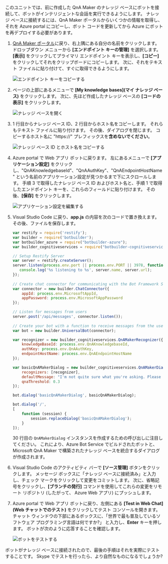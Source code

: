 このユニットでは、前に作成した QnA Maker のナレッジ ベースにボットを接続して、ボットがインテリジェントな会話を実行できるようにします。 ナレッジ ベースに接続するには、QnA Maker ポータルからいくつかの情報を取得し、それを Azure portal にコピーし、ボット コードを更新してから Azure にボットを再デプロイする必要があります。

1. [QnA Maker ポータル](https://www.qnamaker.ai/)に戻り、右上隅にある自分の名前をクリックします。 ドロップダウン メニューから **[エンドポイント キーの管理]** を選択します。 **[表示]** をクリックしてプライマリ エンドポイント キーを表示し、**[コピー]** をクリックしてそれをクリップボードにコピーします。 次に、それをテキスト ファイルに貼り付けて、すぐに取得できるようにします。

    ![エンドポイント キーをコピーする](../media-draft/6-copy-primary-key.png)

1. ページの上部にあるメニューで **[My knowledge bases]\(マイ ナレッジ ベース\)** をクリックします。 次に、先ほど作成したナレッジ ベースの **[コードの表示]** をクリックします。

    ![ナレッジ ベースを開く](../media-draft/6-open-knowledge-base.png)

1. 1 行目からナレッジ ベース ID、2 行目からホスト名をコピーします。 それらもテキスト ファイルに貼り付けます。 その後、ダイアログを閉じます。 コピーするホスト名に "https://" プレフィックスを**含めないでください**。

    ![ナレッジ ベース ID とホスト名をコピーする](../media-draft/6-copy-endpoint-info.png)  

1. Azure portal で Web アプリ ボットに戻ります。 左にあるメニューで **[アプリケーション設定]** をクリックし、"QnAKnowledgebaseId"、"QnAAuthKey"、"QnAEndpointHostName" という名前のアプリケーション設定が見つかるまで下にスクロールします。 手順 3 で取得したナレッジ ベース ID およびホスト名と、手順 1 で取得したエンドポイント キーを、これらのフィールドに貼り付けます。 その後、**[保存]** をクリックします。

    ![アプリケーション設定を編集する](../media-draft/6-enter-app-settings.png)

1. Visual Studio Code に戻り、**app.js** の内容を次のコードで置き換えます。 その後、ファイルを保存します。

    ```JavaScript
    var restify = require('restify');
    var builder = require('botbuilder');
    var botbuilder_azure = require("botbuilder-azure");
    var builder_cognitiveservices = require("botbuilder-cognitiveservices");
    
    // Setup Restify Server
    var server = restify.createServer();
    server.listen(process.env.port || process.env.PORT || 3978, function () {
       console.log('%s listening to %s', server.name, server.url); 
    });
      
    // Create chat connector for communicating with the Bot Framework Service
    var connector = new builder.ChatConnector({
        appId: process.env.MicrosoftAppId,
        appPassword: process.env.MicrosoftAppPassword     
    });
    
    // Listen for messages from users 
    server.post('/api/messages', connector.listen());
     
    // Create your bot with a function to receive messages from the user
    var bot = new builder.UniversalBot(connector);
    
    var recognizer = new builder_cognitiveservices.QnAMakerRecognizer({
        knowledgeBaseId: process.env.QnAKnowledgebaseId, 
        authKey: process.env.QnAAuthKey,
        endpointHostName: process.env.QnAEndpointHostName
    });
    
    var basicQnAMakerDialog = new builder_cognitiveservices.QnAMakerDialog({
        recognizers: [recognizer],
        defaultMessage: "I'm not quite sure what you're asking. Please ask your question again.",
        qnaThreshold: 0.3
    });
    
    bot.dialog('basicQnAMakerDialog', basicQnAMakerDialog);
    
    bot.dialog('/',
    [
        function (session) {
            session.replaceDialog('basicQnAMakerDialog');
        }
    ]);
    ```

    30 行目の `QnAMakerDialog` インスタンスを作成するための呼び出しに注目してください。 これにより、Azure Bot Service でビルドされたボットと、Microsoft QnA Maker で構築されたナレッジ ベースを統合するダイアログが作成されます。
 
1. Visual Studio Code のアクティビティ バーで **[ソース管理]** ボタンをクリックします。 メッセージ ボックスに「ナレッジ ベースに接続済み」と入力し、チェック マークをクリックして変更をコミットします。 次に、省略記号をクリックし、**[ブランチの発行]** コマンドを使用してこれらの変更をリモート リポジトリ (したがって、 Azure Web アプリ) にプッシュします。

1. Azure portal で Web アプリ ボットに戻り、左側にある **[Test in Web Chat]\(Web チャットでのテスト\)** をクリックしてテスト コンソールを開きます。 チャット ウィンドウの下部にあるボックスに、「世界で最も普及しているソフトウェア プログラミング言語は何ですか?」 と入力し、**Enter** キーを押します。 ボットが次のように応答することを確認します。

    ![ボットをテストする](../media-draft/6-portal-testing-chat.png)

ボットがナレッジ ベースに接続されたので、最後の手順はそれを実際にテストすることです。 Skype でテストを行ったら、より自然なものになるでしょうか?